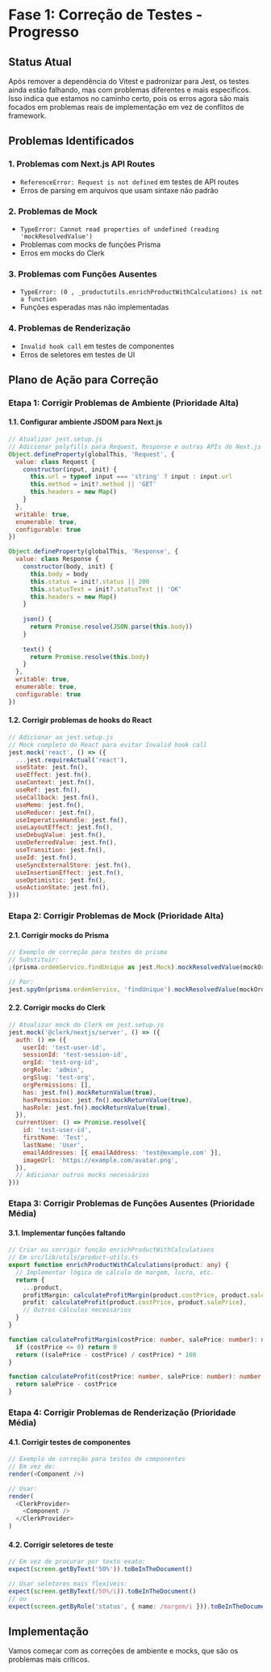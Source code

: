 # Fase 1: Correção de Testes - Progresso

## Status Atual
Após remover a dependência do Vitest e padronizar para Jest, os testes ainda estão falhando, mas com problemas diferentes e mais específicos. Isso indica que estamos no caminho certo, pois os erros agora são mais focados em problemas reais de implementação em vez de conflitos de framework.

## Problemas Identificados

### 1. Problemas com Next.js API Routes
- `ReferenceError: Request is not defined` em testes de API routes
- Erros de parsing em arquivos que usam sintaxe não padrão

### 2. Problemas de Mock
- `TypeError: Cannot read properties of undefined (reading 'mockResolvedValue')` 
- Problemas com mocks de funções Prisma
- Erros em mocks do Clerk

### 3. Problemas com Funções Ausentes
- `TypeError: (0 , _productutils.enrichProductWithCalculations) is not a function`
- Funções esperadas mas não implementadas

### 4. Problemas de Renderização
- `Invalid hook call` em testes de componentes
- Erros de seletores em testes de UI

## Plano de Ação para Correção

### Etapa 1: Corrigir Problemas de Ambiente (Prioridade Alta)

#### 1.1. Configurar ambiente JSDOM para Next.js
```javascript
// Atualizar jest.setup.js
// Adicionar polyfills para Request, Response e outras APIs do Next.js
Object.defineProperty(globalThis, 'Request', {
  value: class Request {
    constructor(input, init) {
      this.url = typeof input === 'string' ? input : input.url
      this.method = init?.method || 'GET'
      this.headers = new Map()
    }
  },
  writable: true,
  enumerable: true,
  configurable: true
})

Object.defineProperty(globalThis, 'Response', {
  value: class Response {
    constructor(body, init) {
      this.body = body
      this.status = init?.status || 200
      this.statusText = init?.statusText || 'OK'
      this.headers = new Map()
    }
    
    json() {
      return Promise.resolve(JSON.parse(this.body))
    }
    
    text() {
      return Promise.resolve(this.body)
    }
  },
  writable: true,
  enumerable: true,
  configurable: true
})
```

#### 1.2. Corrigir problemas de hooks do React
```javascript
// Adicionar ao jest.setup.js
// Mock completo do React para evitar Invalid hook call
jest.mock('react', () => ({
  ...jest.requireActual('react'),
  useState: jest.fn(),
  useEffect: jest.fn(),
  useContext: jest.fn(),
  useRef: jest.fn(),
  useCallback: jest.fn(),
  useMemo: jest.fn(),
  useReducer: jest.fn(),
  useImperativeHandle: jest.fn(),
  useLayoutEffect: jest.fn(),
  useDebugValue: jest.fn(),
  useDeferredValue: jest.fn(),
  useTransition: jest.fn(),
  useId: jest.fn(),
  useSyncExternalStore: jest.fn(),
  useInsertionEffect: jest.fn(),
  useOptimistic: jest.fn(),
  useActionState: jest.fn(),
}))
```

### Etapa 2: Corrigir Problemas de Mock (Prioridade Alta)

#### 2.1. Corrigir mocks do Prisma
```javascript
// Exemplo de correção para testes do prisma
// Substituir:
;(prisma.ordemServico.findUnique as jest.Mock).mockResolvedValue(mockOrdemCompleta)

// Por:
jest.spyOn(prisma.ordemServico, 'findUnique').mockResolvedValue(mockOrdemCompleta)
```

#### 2.2. Corrigir mocks do Clerk
```javascript
// Atualizar mock do Clerk em jest.setup.js
jest.mock('@clerk/nextjs/server', () => ({
  auth: () => ({
    userId: 'test-user-id',
    sessionId: 'test-session-id',
    orgId: 'test-org-id',
    orgRole: 'admin',
    orgSlug: 'test-org',
    orgPermissions: [],
    has: jest.fn().mockReturnValue(true),
    hasPermission: jest.fn().mockReturnValue(true),
    hasRole: jest.fn().mockReturnValue(true),
  }),
  currentUser: () => Promise.resolve({
    id: 'test-user-id',
    firstName: 'Test',
    lastName: 'User',
    emailAddresses: [{ emailAddress: 'test@example.com' }],
    imageUrl: 'https://example.com/avatar.png',
  }),
  // Adicionar outros mocks necessários
}))
```

### Etapa 3: Corrigir Problemas de Funções Ausentes (Prioridade Média)

#### 3.1. Implementar funções faltando
```typescript
// Criar ou corrigir função enrichProductWithCalculations
// Em src/lib/utils/product-utils.ts
export function enrichProductWithCalculations(product: any) {
  // Implementar lógica de cálculo de margem, lucro, etc.
  return {
    ...product,
    profitMargin: calculateProfitMargin(product.costPrice, product.salePrice),
    profit: calculateProfit(product.costPrice, product.salePrice),
    // Outros cálculos necessários
  }
}

function calculateProfitMargin(costPrice: number, salePrice: number): number {
  if (costPrice <= 0) return 0
  return ((salePrice - costPrice) / costPrice) * 100
}

function calculateProfit(costPrice: number, salePrice: number): number {
  return salePrice - costPrice
}
```

### Etapa 4: Corrigir Problemas de Renderização (Prioridade Média)

#### 4.1. Corrigir testes de componentes
```typescript
// Exemplo de correção para testes de componentes
// Em vez de:
render(<Component />)

// Usar:
render(
  <ClerkProvider>
    <Component />
  </ClerkProvider>
)
```

#### 4.2. Corrigir seletores de teste
```typescript
// Em vez de procurar por texto exato:
expect(screen.getByText('50%')).toBeInTheDocument()

// Usar seletores mais flexíveis:
expect(screen.getByText(/50%/i)).toBeInTheDocument()
// ou
expect(screen.getByRole('status', { name: /margem/i })).toBeInTheDocument()
```

## Implementação

Vamos começar com as correções de ambiente e mocks, que são os problemas mais críticos.